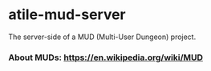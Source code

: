 # atile-mud-server
The server-side of a MUD (Multi-User Dungeon) project. 

### About MUDs: https://en.wikipedia.org/wiki/MUD
